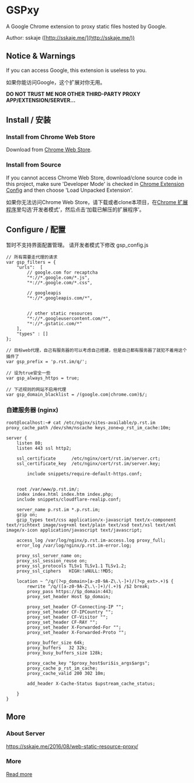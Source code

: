 # GSPxy

A Google Chrome extension to proxy static files hosted by Google.


Author: sskaje ([http://sskaje.me/](http://sskaje.me/))


## Notice & Warnings

If you can access Google, this extension is useless to you.

如果你能访问Google，这个扩展对你无用。

**DO NOT TRUST ME NOR OTHER THIRD-PARTY PROXY APP/EXTENSION/SERVER...**



## Install / 安装

### Install from Chrome Web Store
Download from [Chrome Web Store](https://chrome.google.com/webstore/detail/gspxy/ocjlgkdfecjkedmjnjblcgapenfhobkb/).

### Install from Source
If you cannot access Chrome Web Store, download/clone source code in this project, make sure 'Developer Mode' is checked in [Chrome Extension Config](chrome://extensions) and then choose 'Load Unpacked Extension'.

如果你无法访问Chrome Web Store，请下载或者clone本项目，在[Chrome 扩展程序](chrome://extensions)里勾选‘开发者模式’，然后点击‘加载已解压的扩展程序’。


## Configure / 配置

暂时不支持界面配置管理。
请开发者模式下修改 gsp_config.js

```
// 所有需要走代理的请求
var gsp_filters = {
    "urls":  [
        // google.com for recaptcha
        "*://*.google.com/*.js",
        "*://*.google.com/*.css",

        // googleapis
        "*://*.googleapis.com/*",


        // other static resources
        "*://*.googleusercontent.com/*",
        "*://*.gstatic.com/*"
    ],
    "types" : []
};

// 目标web代理，自己有服务器的可以考虑自己搭建，但是自己都有服务器了就犯不着用这个插件了
var gsp_prefix = 'p.rst.im/q/';

// 设为true安全一些
var gsp_always_https = true;

// 下述规则的网站不启用代理
var gsp_domain_blacklist = /(google.com|chrome.com)$/;

```

### 自建服务器 (nginx)

```
root@localhost:~# cat /etc/nginx/sites-available/p.rst.im 
proxy_cache_path /dev/shm/nscache keys_zone=p_rst_im_cache:10m;

server {
	listen 80;
	listen 443 ssl http2;

	ssl_certificate      /etc/nginx/cert/rst.im/server.crt;
	ssl_certificate_key  /etc/nginx/cert/rst.im/server.key;

        include snippets/require-default-https.conf;


	root /var/www/p.rst.im/;
	index index.html index.htm index.php;
	include snippets/cloudflare-realip.conf;

	server_name p.rst.im *.p.rst.im;
	gzip on;
	gzip_types text/css application/x-javascript text/x-component text/richtext image/svg+xml text/plain text/xsd text/xsl text/xml image/x-icon application/javascript text/javascript;

	access_log /var/log/nginx/p.rst.im-access.log proxy_full;
	error_log /var/log/nginx/p.rst.im-error.log;

	proxy_ssl_server_name on;
	proxy_ssl_session_reuse on;
	proxy_ssl_protocols TLSv1 TLSv1.1 TLSv1.2;
	proxy_ssl_ciphers   HIGH:!aNULL:!MD5;

	location ~ ^/q/(?<p_domain>[a-z0-9A-Z\.\-]+)/(?<p_ext>.+)$ {
		rewrite ^/q/([a-z0-9A-Z\.\-]+)/(.+)$ /$2 break;
		proxy_pass https://$p_domain:443;
		proxy_set_header Host $p_domain;

		proxy_set_header CF-Connecting-IP "";
		proxy_set_header CF-IPCountry "";
		proxy_set_header CF-Visitor "";
		proxy_set_header CF-RAY "";
		proxy_set_header X-Forwarded-For "";
		proxy_set_header X-Forwarded-Proto "";

		proxy_buffer_size 64k;
		proxy_buffers   32 32k;
		proxy_busy_buffers_size 128k;

		proxy_cache_key "$proxy_host$uri$is_args$args";
		proxy_cache p_rst_im_cache;
		proxy_cache_valid 200 302 10m;

		add_header X-Cache-Status $upstream_cache_status;

	}
}
```


## More
### About Server

https://sskaje.me/2016/08/web-static-resource-proxy/

### More
[Read more](https://sskaje.me/gspxy/)

